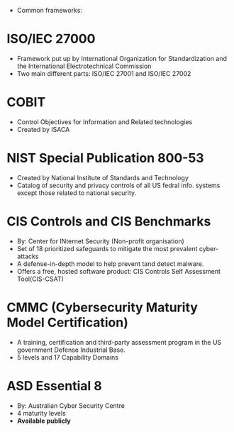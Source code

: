 * Common frameworks:

# ISO/IEC 27000
* Framework put up by International Organization for Standardization and the International Electrotechnical Commission
* Two main different parts: ISO/IEC 27001 and ISO/IEC 27002

# COBIT
* Control Objectives for Information and Related technologies
* Created by ISACA

# NIST Special Publication 800-53
* Created by National Institute of Standards and Technology
* Catalog of security and privacy controls of all US fedral info. systems except those related to national security.

# CIS Controls and CIS Benchmarks
* By: Center for INternet Security (Non-profit organisation)
* Set of 18 prioritized safeguards to mitigate the most prevalent cyber-attacks
* A defense-in-depth model to help prevent tand detect malware.
* Offers a free, hosted software product: CIS Controls Self Assessment Tool(CIS-CSAT)

# CMMC (Cybersecurity Maturity Model Certification)
* A training, certification and third-party assessment program in the US government Defense Industrial Base.
* 5 levels and 17 Capability Domains

# ASD Essential 8 
* By: Australian Cyber Security Centre
* 4 maturity levels
* **Available publicly**
  
